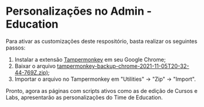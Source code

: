 # Personalizações no Admin - Education

Para ativar as customizações deste respositório, basta realizar os seguintes passos:

1. Instalar a extensão [Tampermonkey](https://www.tampermonkey.net/) em seu Google Chrome;
2. Baixar o arquivo [tampermonkey-backup-chrome-2021-11-05T20-32-44-769Z.zip)](https://github.com/falvojr/education-adm-customizations/raw/main/tampermonkey-backup-chrome-2021-11-05T20-32-44-769Z.zip);
3. Importar o arquivo no Tampermonkey em "Utilities" -> "Zip" -> "Import".

Pronto, agora as páginas com scripts ativos como as de edição de Cursos e Labs, apresentarão as personalizações do Time de Education.
